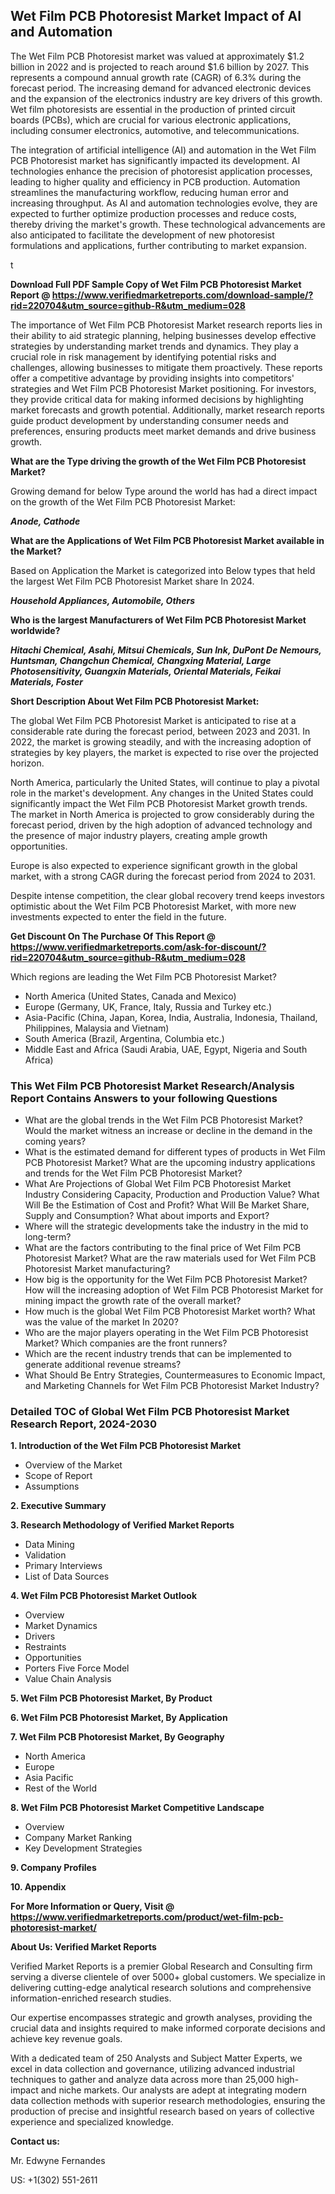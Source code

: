 <h2>Wet Film PCB Photoresist Market Impact of AI and Automation</h2><p>The Wet Film PCB Photoresist market was valued at approximately $1.2 billion in 2022 and is projected to reach around $1.6 billion by 2027. This represents a compound annual growth rate (CAGR) of 6.3% during the forecast period. The increasing demand for advanced electronic devices and the expansion of the electronics industry are key drivers of this growth. Wet film photoresists are essential in the production of printed circuit boards (PCBs), which are crucial for various electronic applications, including consumer electronics, automotive, and telecommunications.</p><p>The integration of artificial intelligence (AI) and automation in the Wet Film PCB Photoresist market has significantly impacted its development. AI technologies enhance the precision of photoresist application processes, leading to higher quality and efficiency in PCB production. Automation streamlines the manufacturing workflow, reducing human error and increasing throughput. As AI and automation technologies evolve, they are expected to further optimize production processes and reduce costs, thereby driving the market's growth. These technological advancements are also anticipated to facilitate the development of new photoresist formulations and applications, further contributing to market expansion.</p>t</p><p id="" class=""><strong>Download Full PDF Sample Copy of Wet Film PCB Photoresist Market Report @ <a href="https://www.verifiedmarketreports.com/download-sample/?rid=220704&utm_source=github-R&utm_medium=028" target="_blank">https://www.verifiedmarketreports.com/download-sample/?rid=220704&utm_source=github-R&utm_medium=028</a></strong></p><p>The importance of&nbsp;Wet Film PCB Photoresist Market research reports lies in their ability to aid strategic planning, helping businesses develop effective strategies by understanding market trends and dynamics. They play a crucial role in risk management by identifying potential risks and challenges, allowing businesses to mitigate them proactively. These reports offer a competitive advantage by providing insights into competitors' strategies and Wet Film PCB Photoresist Market positioning. For investors, they provide critical data for making informed decisions by highlighting market forecasts and growth potential. Additionally, market research reports guide product development by understanding consumer needs and preferences, ensuring products meet market demands and drive business growth.</p><p><strong>What are the&nbsp;Type driving the growth of the Wet Film PCB Photoresist Market?</strong></p><p id="" class="">Growing demand for below Type around the world has had a direct impact on the growth of the Wet Film PCB Photoresist Market:</p><em><strong>Anode, Cathode</strong></em></p><strong>What are the&nbsp;Applications&nbsp;of Wet Film PCB Photoresist Market available in the Market?</strong></p><p id="" class="">Based on Application the Market is categorized into Below types that held the largest Wet Film PCB Photoresist Market share In 2024.</p><em><strong>Household Appliances, Automobile, Others</strong></em></p><strong>Who is the largest Manufacturers of Wet Film PCB Photoresist Market worldwide?</strong></p><p><em><strong>Hitachi Chemical, Asahi, Mitsui Chemicals, Sun Ink, DuPont De Nemours, Huntsman, Changchun Chemical, Changxing Material, Large Photosensitivity, Guangxin Materials, Oriental Materials, Feikai Materials, Foster</strong></em></p><p id="" class=""><strong>Short Description About Wet Film PCB Photoresist Market:</strong></p><p>The global Wet Film PCB Photoresist Market is anticipated to rise at a considerable rate during the forecast period, between 2023 and 2031. In 2022, the market is growing steadily, and with the increasing adoption of strategies by key players, the market is expected to rise over the projected horizon.</p><p>North America, particularly the United States, will continue to play a pivotal role in the market's development. Any changes in the United States could significantly impact the Wet Film PCB Photoresist Market growth trends. The market in North America is projected to grow considerably during the forecast period, driven by the high adoption of advanced technology and the presence of major industry players, creating ample growth opportunities.</p><p>Europe is also expected to experience significant growth in the global market, with a strong CAGR during the forecast period from 2024 to 2031.</p><p>Despite intense competition, the clear global recovery trend keeps investors optimistic about the Wet Film PCB Photoresist Market, with more new investments expected to enter the field in the future.</p><p id="" class=""><strong>Get Discount On The Purchase Of This Report @ <a href="https://www.verifiedmarketreports.com/ask-for-discount/?rid=220704&utm_source=github-R&utm_medium=028" target="_blank">https://www.verifiedmarketreports.com/ask-for-discount/?rid=220704&utm_source=github-R&utm_medium=028</a></strong></p>Which regions are leading the Wet Film PCB Photoresist Market?</p><ul><li>North America (United States, Canada and Mexico)</li><li>Europe (Germany, UK, France, Italy, Russia and Turkey etc.)</li><li>Asia-Pacific (China, Japan, Korea, India, Australia, Indonesia, Thailand, Philippines, Malaysia and Vietnam)</li><li>South America (Brazil, Argentina, Columbia etc.)</li><li>Middle East and Africa (Saudi Arabia, UAE, Egypt, Nigeria and South Africa)</li></ul><h3 id="" class="">This Wet Film PCB Photoresist Market Research/Analysis Report Contains Answers to your following Questions</h3><ul><li>What are the global trends in the Wet Film PCB Photoresist Market? Would the market witness an increase or decline in the demand in the coming years?</li><li>What is the estimated demand for different types of products in Wet Film PCB Photoresist Market? What are the upcoming industry applications and trends for the Wet Film PCB Photoresist Market?</li><li>What Are Projections of Global Wet Film PCB Photoresist Market Industry Considering Capacity, Production and Production Value? What Will Be the Estimation of Cost and Profit? What Will Be Market Share, Supply and Consumption? What about imports and Export?</li><li>Where will the strategic developments take the industry in the mid to long-term?</li><li>What are the factors contributing to the final price of Wet Film PCB Photoresist Market? What are the raw materials used for Wet Film PCB Photoresist Market manufacturing?</li><li>How big is the opportunity for the Wet Film PCB Photoresist Market? How will the increasing adoption of Wet Film PCB Photoresist Market for mining impact the growth rate of the overall market?</li><li>How much is the global Wet Film PCB Photoresist Market worth? What was the value of the market In 2020?</li><li>Who are the major players operating in the Wet Film PCB Photoresist Market? Which companies are the front runners?</li><li>Which are the recent industry trends that can be implemented to generate additional revenue streams?</li><li>What Should Be Entry Strategies, Countermeasures to Economic Impact, and Marketing Channels for Wet Film PCB Photoresist Market Industry?</li></ul><h3 id="" class="">Detailed TOC of Global Wet Film PCB Photoresist Market Research Report, 2024-2030</h3><p id="" class=""><strong>1. Introduction of the Wet Film PCB Photoresist Market</strong></p><ul><li>Overview of the Market</li><li>Scope of Report</li><li>Assumptions</li></ul><p id="" class=""><strong>2. Executive Summary</strong></p><p id="" class=""><strong>3. Research Methodology of Verified Market Reports</strong></p><ul><li>Data Mining</li><li>Validation</li><li>Primary Interviews</li><li>List of Data Sources</li></ul><p id="" class=""><strong>4. Wet Film PCB Photoresist Market Outlook</strong></p><ul><li>Overview</li><li>Market Dynamics</li><li>Drivers</li><li>Restraints</li><li>Opportunities</li><li>Porters Five Force Model</li><li>Value Chain Analysis</li></ul><p id="" class=""><strong>5. Wet Film PCB Photoresist Market, By Product</strong></p><p id="" class=""><strong>6. Wet Film PCB Photoresist Market, By Application</strong></p><p id="" class=""><strong>7. Wet Film PCB Photoresist Market, By Geography</strong></p><ul><li>North America</li><li>Europe</li><li>Asia Pacific</li><li>Rest of the World</li></ul><p id="" class=""><strong>8. Wet Film PCB Photoresist Market Competitive Landscape</strong></p><ul><li>Overview</li><li>Company Market Ranking</li><li>Key Development Strategies</li></ul><p id="" class=""><strong>9. Company Profiles</strong></p><p id="" class=""><strong>10. Appendix</strong></p><p id="" class=""><strong>For More Information or Query, Visit @ <a href="https://www.verifiedmarketreports.com/product/wet-film-pcb-photoresist-market/" target="_blank">https://www.verifiedmarketreports.com/product/wet-film-pcb-photoresist-market/</a></strong></p><p id="" class=""><strong>About Us: Verified Market Reports</strong></p><p id="" class="">Verified Market Reports is a premier Global Research and Consulting firm serving a diverse clientele of over 5000+ global customers. We specialize in delivering cutting-edge analytical research solutions and comprehensive information-enriched research studies.</p><p id="" class="">Our expertise encompasses strategic and growth analyses, providing the crucial data and insights required to make informed corporate decisions and achieve key revenue goals.</p><p id="" class="">With a dedicated team of 250 Analysts and Subject Matter Experts, we excel in data collection and governance, utilizing advanced industrial techniques to gather and analyze data across more than 25,000 high-impact and niche markets. Our analysts are adept at integrating modern data collection methods with superior research methodologies, ensuring the production of precise and insightful research based on years of collective experience and specialized knowledge.</p><p id="" class=""><strong>Contact us:</strong></p><p id="" class="">Mr. Edwyne Fernandes</p><p id="" class="">US: +1(302) 551-2611</p>
